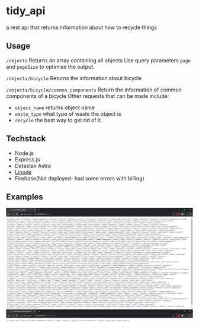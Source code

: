 # tidy_api

a rest api that returns information about how to recycle things

## Usage

`/objects` Returns an array containing all objects
Use query parameters `page` and `pageSize` to optimise
the output.

`/objects/bicycle` Returns the information about bicycle

`/objects/bicycle/common_components` Return the information of common components of a bicycle
Other requests that can be made include:

* `object_name` returns object name
* `waste_type` what type of waste the object is
* `recycle` the best way to get rid of it

## Techstack

* Node.js
* Express.js
* Datastax Astra
* [Linode](https://172.104.206.61/objects)
* Firebase(Not deployed- had some errors with billing)

## Examples
![Example 1](img/1.png)
![Example 2](img/2.png)
